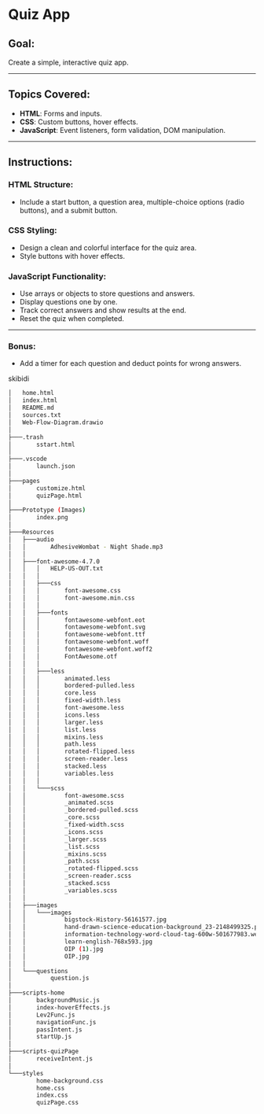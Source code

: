 # Quiz App

## **Goal:**  
Create a simple, interactive quiz app.

---

## **Topics Covered:**  
- **HTML**: Forms and inputs.  
- **CSS**: Custom buttons, hover effects.  
- **JavaScript**: Event listeners, form validation, DOM manipulation.  

---

## **Instructions:**  

### **HTML Structure:**  
- Include a start button, a question area, multiple-choice options (radio buttons), and a submit button.  

### **CSS Styling:**  
- Design a clean and colorful interface for the quiz area.  
- Style buttons with hover effects.  

### **JavaScript Functionality:**  
- Use arrays or objects to store questions and answers.  
- Display questions one by one.  
- Track correct answers and show results at the end.  
- Reset the quiz when completed.  

---

### **Bonus:**  
- Add a timer for each question and deduct points for wrong answers.


skibidi
```bash
│   home.html
│   index.html
│   README.md
│   sources.txt
│   Web-Flow-Diagram.drawio
│
├───.trash
│       sstart.html
│
├───.vscode
│       launch.json
│
├───pages
│       customize.html
│       quizPage.html
│
├───Prototype (Images)
│       index.png
│
├───Resources
│   ├───audio
│   │       AdhesiveWombat - Night Shade.mp3
│   │
│   ├───font-awesome-4.7.0
│   │   │   HELP-US-OUT.txt
│   │   │
│   │   ├───css
│   │   │       font-awesome.css
│   │   │       font-awesome.min.css
│   │   │
│   │   ├───fonts
│   │   │       fontawesome-webfont.eot
│   │   │       fontawesome-webfont.svg
│   │   │       fontawesome-webfont.ttf
│   │   │       fontawesome-webfont.woff
│   │   │       fontawesome-webfont.woff2
│   │   │       FontAwesome.otf
│   │   │
│   │   ├───less
│   │   │       animated.less
│   │   │       bordered-pulled.less
│   │   │       core.less
│   │   │       fixed-width.less
│   │   │       font-awesome.less
│   │   │       icons.less
│   │   │       larger.less
│   │   │       list.less
│   │   │       mixins.less
│   │   │       path.less
│   │   │       rotated-flipped.less
│   │   │       screen-reader.less
│   │   │       stacked.less
│   │   │       variables.less
│   │   │
│   │   └───scss
│   │           font-awesome.scss
│   │           _animated.scss
│   │           _bordered-pulled.scss
│   │           _core.scss
│   │           _fixed-width.scss
│   │           _icons.scss
│   │           _larger.scss
│   │           _list.scss
│   │           _mixins.scss
│   │           _path.scss
│   │           _rotated-flipped.scss
│   │           _screen-reader.scss
│   │           _stacked.scss
│   │           _variables.scss
│   │
│   ├───images
│   │   └───images
│   │           bigstock-History-56161577.jpg
│   │           hand-drawn-science-education-background_23-2148499325.png
│   │           information-technology-word-cloud-tag-600w-501677983.webp
│   │           learn-english-768x593.jpg
│   │           OIP (1).jpg
│   │           OIP.jpg
│   │
│   └───questions
│           question.js
│
├───scripts-home
│       backgroundMusic.js
│       index-hoverEffects.js
│       Lev2Func.js
│       navigationFunc.js
│       passIntent.js
│       startUp.js
│
├───scripts-quizPage
│       receiveIntent.js
│
└───styles
        home-background.css
        home.css
        index.css
        quizPage.css

